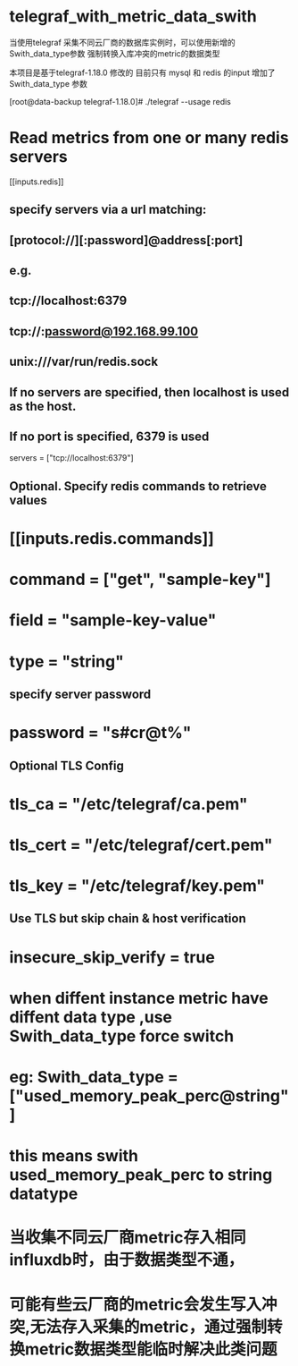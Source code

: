 # telegraf_with_metric_data_swith
当使用telegraf 采集不同云厂商的数据库实例时，可以使用新增的Swith_data_type参数 强制转换入库冲突的metric的数据类型

 本项目是基于telegraf-1.18.0 修改的 
 目前只有  mysql 和 redis  的input 增加了 Swith_data_type 参数

[root@data-backup telegraf-1.18.0]# ./telegraf  --usage redis

# Read metrics from one or many redis servers
[[inputs.redis]]
  ## specify servers via a url matching:
  ##  [protocol://][:password]@address[:port]
  ##  e.g.
  ##    tcp://localhost:6379
  ##    tcp://:password@192.168.99.100
  ##    unix:///var/run/redis.sock
  ##
  ## If no servers are specified, then localhost is used as the host.
  ## If no port is specified, 6379 is used
  servers = ["tcp://localhost:6379"]

  ## Optional. Specify redis commands to retrieve values
  # [[inputs.redis.commands]]
  # command = ["get", "sample-key"]
  # field = "sample-key-value"
  # type = "string"

  ## specify server password
  # password = "s#cr@t%"

  ## Optional TLS Config
  # tls_ca = "/etc/telegraf/ca.pem"
  # tls_cert = "/etc/telegraf/cert.pem"
  # tls_key = "/etc/telegraf/key.pem"
  ## Use TLS but skip chain & host verification
  # insecure_skip_verify = true

  # when diffent instance metric have diffent data type ,use Swith_data_type force switch
  # eg: Swith_data_type = ["used_memory_peak_perc@string"]
  #     this means swith used_memory_peak_perc to string datatype
  #     当收集不同云厂商metric存入相同influxdb时，由于数据类型不通，
  #     可能有些云厂商的metric会发生写入冲突,无法存入采集的metric，通过强制转换metric数据类型能临时解决此类问题

